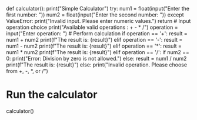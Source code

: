 def calculator():
    print("Simple Calculator")
    try:
        num1 = float(input("Enter the first number: "))
        num2 = float(input("Enter the second number: "))
    except ValueError:
        print("Invalid input. Please enter numeric values.")
        return
    # Input operation choice
    print("Available valid operations : +  -  *  /")
    operation = input("Enter operation: ")
    # Perform calculation
    if operation == '+':
        result = num1 + num2
        print(f"The result is: {result}")
    elif operation == '-':
        result = num1 - num2
        print(f"The result is: {result}")
    elif operation == '*':
        result = num1 * num2
        print(f"The result is: {result}")
    elif operation == '/':
        if num2 == 0:
            print("Error: Division by zero is not allowed.")
        else:
            result = num1 / num2
            print(f"The result is: {result}")
    else:
        print("Invalid operation. Please choose from +, -, *, or /")
# Run the calculator
calculator()
